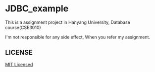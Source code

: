 # JDBC_example
This is a assignment project in Hanyang University, Database course(CSE3010)

I'm not responsible for any side effect, When you refer my assignment.


## LICENSE
[MIT Licensed](./LICENSE)
